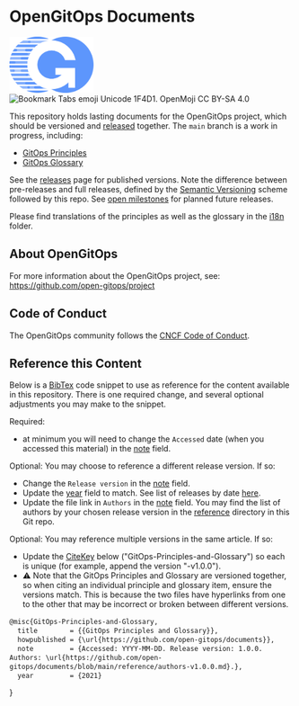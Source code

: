 # OpenGitOps Documents

<!-- markdownlint-disable MD033 -->
<p><img src="https://raw.githubusercontent.com/cncf/artwork/master/projects/opengitops/icon/color/opengitops-icon-color.svg" alt="OpenGitOps logo icon color" width="150" valign="middle">
<img src="https://openmoji.org/data/color/svg/1F4D1.svg" alt="Bookmark Tabs emoji Unicode 1F4D1. OpenMoji CC BY-SA 4.0" width="150" valign="middle"></p>

This repository holds lasting documents for the OpenGitOps project, which should be versioned and [released](https://github.com/open-gitops/documents/releases) together.
The `main` branch is a work in progress, including:

- [GitOps Principles](./PRINCIPLES.md)
- [GitOps Glossary](./GLOSSARY.md)

See the [releases](https://github.com/open-gitops/documents/releases) page for published versions.
Note the difference between pre-releases and full releases, defined by the [Semantic Versioning](https://semver.org/) scheme followed by this repo.
See [open milestones](https://github.com/open-gitops/documents/milestones) for planned future releases.

Please find translations of the principles as well as the glossary in the [i18n](./i18n/) folder.

## About OpenGitOps

For more information about the OpenGitOps project, see: <https://github.com/open-gitops/project>

## Code of Conduct

The OpenGitOps community follows the [CNCF Code of Conduct](https://github.com/open-gitops/.github/blob/main/CODE_OF_CONDUCT.md).

## Reference this Content

Below is a [BibTex](https://www.bibtex.org) code snippet to use as reference for the content available in this repository. There is one required change, and several optional adjustments you may make to the snippet.

Required:
- at minimum you will need to change the `Accessed` date (when you accessed this material) in the [note](https://www.bibtex.com/f/note-field/) field.

Optional: You may choose to reference a different release version. If so:
- Change the `Release version` in the [note](https://www.bibtex.com/f/note-field/) field.
- Update the [year](https://www.bibtex.com/f/year-field/) field to match. See list of releases by date [here](https://github.com/open-gitops/documents/releases).
- Update the file link in `Authors` in the [note](https://www.bibtex.com/f/note-field/) field. You may find the list of authors by your chosen release version in the [reference](https://github.com/open-gitops/documents/blob/main/reference/) directory in this Git repo.

Optional: You may reference multiple versions in the same article. If so:
- Update the [CiteKey](https://www.bibtex.com/g/bibtex-format/#citekey) below ("GitOps-Principles-and-Glossary") so each is unique (for example, append the version "-v1.0.0").
- ⚠️ Note that the GitOps Principles and Glossary are versioned together, so when citing an individual principle and glossary item, ensure the versions match. This is because the two files have hyperlinks from one to the other that may be incorrect or broken between different versions.

```
@misc{GitOps-Principles-and-Glossary,
  title        = {{GitOps Principles and Glossary}},
  howpublished = {\url{https://github.com/open-gitops/documents}},
  note         = {Accessed: YYYY-MM-DD. Release version: 1.0.0. Authors: \url{https://github.com/open-gitops/documents/blob/main/reference/authors-v1.0.0.md}.},
  year         = {2021}
```
}
```